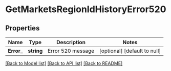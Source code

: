 # GetMarketsRegionIdHistoryError520

## Properties
Name | Type | Description | Notes
------------ | ------------- | ------------- | -------------
**Error_** | **string** | Error 520 message | [optional] [default to null]

[[Back to Model list]](../README.md#documentation-for-models) [[Back to API list]](../README.md#documentation-for-api-endpoints) [[Back to README]](../README.md)


